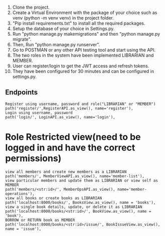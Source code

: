 1. Clone the project.
2. Create a Virtual Environment with the package of your choice such as venv (python -m venv venv) in the project folder.
3. "Pip install requirements.txt" to install all the required packages.
4. Setup the database of your choice in Settings.py.
5. Run "python manage.py makemigrations" and then "python manage.py migrate".
6. Then, Run "python manage.py runserver".
7. Go to POSTMAN or any other API testing tool and start using the API.
8. The two roles in the system have been implemented LIBRARIAN and MEMBER.
9. User can register/login to get the JWT access and refresh tokens.
10. They have been configured for 30 minutes and can be configured in settings.py.

## Endpoints
    Register using username, password and role("LIBRARIAN" or "MEMBER")
    path('register/',RegisterAPI.as_view(), name='register'),
    Login using username, password
    path('login/', LoginAPI.as_view(), name='login'),

#   Role Restricted view(need to be logged in and have the correct permissions)
    view all members and create new members as a LIBRARIAN
    path('members/', MemberViewAPI.as_view(), name='member-list'),
    view particular members and update them as LIBRARIAN or view self as MEMBER
    path('members/<str:id>/', MemberOpsAPI.as_view(), name='member-operations'),
    view all books or create books as LIBRARIAN
    path('localhost:8000/books/', BooksView.as_view(), name = 'books'),
    view a single book details, update, or delete it as LIBRARIAN
    path('localhost:8000/books/<str:id>/', BookView.as_view(), name = 'book'),
    BORROW or RETURN book as MEMBER
    path('localhost:8000/books/<str:id>/issue/', BookIssueView.as_view(), name = 'issue'),